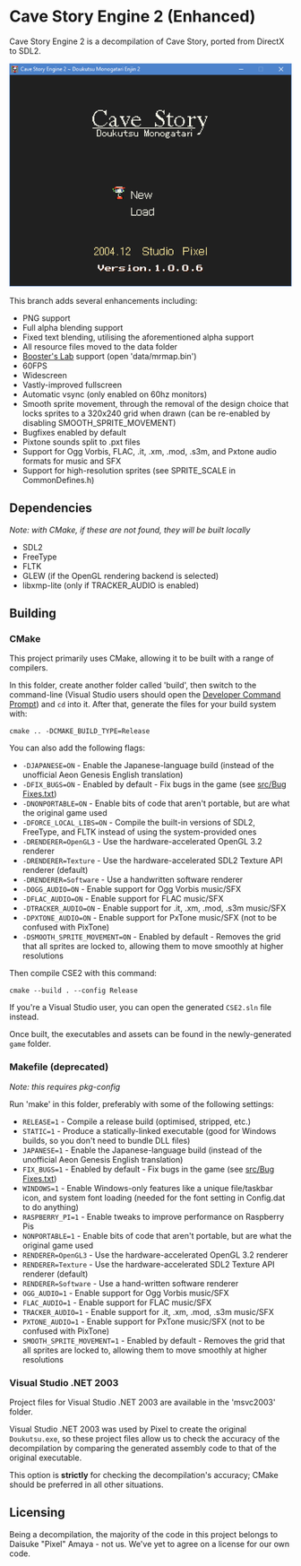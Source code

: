 # Cave Story Engine 2 (Enhanced)

Cave Story Engine 2 is a decompilation of Cave Story, ported from DirectX to SDL2.

![Screenshot](screenshot.png)

This branch adds several enhancements including:
* PNG support
* Full alpha blending support
* Fixed text blending, utilising the aforementioned alpha support
* All resource files moved to the data folder
* [Booster's Lab](https://github.com/taedixon/boosters-lab) support (open 'data/mrmap.bin')
* 60FPS
* Widescreen
* Vastly-improved fullscreen
* Automatic vsync (only enabled on 60hz monitors)
* Smooth sprite movement, through the removal of the design choice that locks sprites to a 320x240 grid when drawn (can be re-enabled by disabling SMOOTH_SPRITE_MOVEMENT)
* Bugfixes enabled by default
* Pixtone sounds split to .pxt files
* Support for Ogg Vorbis, FLAC, .it, .xm, .mod, .s3m, and Pxtone audio formats for music and SFX
* Support for high-resolution sprites (see SPRITE_SCALE in CommonDefines.h)

## Dependencies

*Note: with CMake, if these are not found, they will be built locally*

* SDL2
* FreeType
* FLTK
* GLEW (if the OpenGL rendering backend is selected)
* libxmp-lite (only if TRACKER_AUDIO is enabled)

## Building

### CMake

This project primarily uses CMake, allowing it to be built with a range of compilers.

In this folder, create another folder called 'build', then switch to the command-line (Visual Studio users should open the [Developer Command Prompt](https://docs.microsoft.com/en-us/dotnet/framework/tools/developer-command-prompt-for-vs)) and `cd` into it. After that, generate the files for your build system with:

```
cmake .. -DCMAKE_BUILD_TYPE=Release
```

You can also add the following flags:
* `-DJAPANESE=ON` - Enable the Japanese-language build (instead of the unofficial Aeon Genesis English translation)
* `-DFIX_BUGS=ON` - Enabled by default - Fix bugs in the game (see [src/Bug Fixes.txt](src/Bug%20Fixes.txt))
* `-DNONPORTABLE=ON` - Enable bits of code that aren't portable, but are what the original game used
* `-DFORCE_LOCAL_LIBS=ON` - Compile the built-in versions of SDL2, FreeType, and FLTK instead of using the system-provided ones
* `-DRENDERER=OpenGL3` - Use the hardware-accelerated OpenGL 3.2 renderer
* `-DRENDERER=Texture` - Use the hardware-accelerated SDL2 Texture API renderer (default)
* `-DRENDERER=Software` - Use a handwritten software renderer
* `-DOGG_AUDIO=ON` - Enable support for Ogg Vorbis music/SFX
* `-DFLAC_AUDIO=ON` - Enable support for FLAC music/SFX
* `-DTRACKER_AUDIO=ON` - Enable support for .it, .xm, .mod, .s3m music/SFX
* `-DPXTONE_AUDIO=ON` - Enable support for PxTone music/SFX (not to be confused with PixTone)
* `-DSMOOTH_SPRITE_MOVEMENT=ON` - Enabled by default - Removes the grid that all sprites are locked to, allowing them to move smoothly at higher resolutions

Then compile CSE2 with this command:

```
cmake --build . --config Release
```

If you're a Visual Studio user, you can open the generated `CSE2.sln` file instead.

Once built, the executables and assets can be found in the newly-generated `game` folder.

### Makefile (deprecated)

*Note: this requires pkg-config*

Run 'make' in this folder, preferably with some of the following settings:

* `RELEASE=1` - Compile a release build (optimised, stripped, etc.)
* `STATIC=1` - Produce a statically-linked executable (good for Windows builds, so you don't need to bundle DLL files)
* `JAPANESE=1` - Enable the Japanese-language build (instead of the unofficial Aeon Genesis English translation)
* `FIX_BUGS=1` - Enabled by default - Fix bugs in the game (see [src/Bug Fixes.txt](src/Bug%20Fixes.txt))
* `WINDOWS=1` - Enable Windows-only features like a unique file/taskbar icon, and system font loading (needed for the font setting in Config.dat to do anything)
* `RASPBERRY_PI=1` - Enable tweaks to improve performance on Raspberry Pis
* `NONPORTABLE=1` - Enable bits of code that aren't portable, but are what the original game used
* `RENDERER=OpenGL3` - Use the hardware-accelerated OpenGL 3.2 renderer
* `RENDERER=Texture` - Use the hardware-accelerated SDL2 Texture API renderer (default)
* `RENDERER=Software` - Use a hand-written software renderer
* `OGG_AUDIO=1` - Enable support for Ogg Vorbis music/SFX
* `FLAC_AUDIO=1` - Enable support for FLAC music/SFX
* `TRACKER_AUDIO=1` - Enable support for .it, .xm, .mod, .s3m music/SFX
* `PXTONE_AUDIO=1` - Enable support for PxTone music/SFX (not to be confused with PixTone)
* `SMOOTH_SPRITE_MOVEMENT=1` - Enabled by default - Removes the grid that all sprites are locked to, allowing them to move smoothly at higher resolutions

### Visual Studio .NET 2003

Project files for Visual Studio .NET 2003 are available in the 'msvc2003' folder.

Visual Studio .NET 2003 was used by Pixel to create the original `Doukutsu.exe`, so these project files allow us to check the accuracy of the decompilation by comparing the generated assembly code to that of the original executable.

This option is **strictly** for checking the decompilation's accuracy; CMake should be preferred in all other situations.

## Licensing

Being a decompilation, the majority of the code in this project belongs to Daisuke "Pixel" Amaya - not us. We've yet to agree on a license for our own code.
